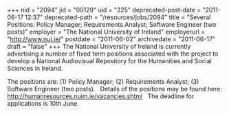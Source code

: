 +++
nid = "2094"
jid = "00129"
uid = "325"
deprecated-post-date = "2011-06-17 12:37"
deprecated-path = "/resources/jobs/2094"
title = "Several Positions: Policy Manager; Requirements Analyst; Software Engineer (two posts)"
employer = "The National University of Ireland"
employerurl = "http://www.nui.ie/"
postdate = "2011-06-02"
archivedate = "2011-06-17"
draft = "false"
+++
The National University of Ireland is currently advertising a number of
fixed term positions associated with the project to develop a National
Audiovisual Repository for the Humanities and Social Sciences in
Ireland.

The positions are: (1) Policy Manager; (2) Requirements Analyst; (3)
Software Engineer (two posts).
 
Details of the positions may be found here:
http://humanresources.nuim.ie/vacancies.shtml
 
The deadline for applications is 10th June.
  


